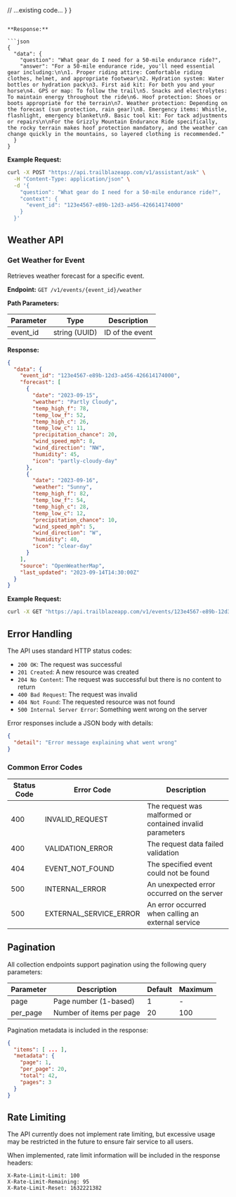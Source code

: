 // ...existing code...
  }
}
```

**Response:**

```json
{
  "data": {
    "question": "What gear do I need for a 50-mile endurance ride?",
    "answer": "For a 50-mile endurance ride, you'll need essential gear including:\n\n1. Proper riding attire: Comfortable riding clothes, helmet, and appropriate footwear\n2. Hydration system: Water bottles or hydration pack\n3. First aid kit: For both you and your horse\n4. GPS or map: To follow the trail\n5. Snacks and electrolytes: To maintain energy throughout the ride\n6. Hoof protection: Shoes or boots appropriate for the terrain\n7. Weather protection: Depending on the forecast (sun protection, rain gear)\n8. Emergency items: Whistle, flashlight, emergency blanket\n9. Basic tool kit: For tack adjustments or repairs\n\nFor the Grizzly Mountain Endurance Ride specifically, the rocky terrain makes hoof protection mandatory, and the weather can change quickly in the mountains, so layered clothing is recommended."
  }
}
```

**Example Request:**

```bash
curl -X POST "https://api.trailblazeapp.com/v1/assistant/ask" \
  -H "Content-Type: application/json" \
  -d '{
    "question": "What gear do I need for a 50-mile endurance ride?",
    "context": {
      "event_id": "123e4567-e89b-12d3-a456-426614174000"
    }
  }'
```

## Weather API

### Get Weather for Event

Retrieves weather forecast for a specific event.

**Endpoint:** `GET /v1/events/{event_id}/weather`

**Path Parameters:**

| Parameter | Type | Description |
|-----------|------|-------------|
| event_id | string (UUID) | ID of the event |

**Response:**

```json
{
  "data": {
    "event_id": "123e4567-e89b-12d3-a456-426614174000",
    "forecast": [
      {
        "date": "2023-09-15",
        "weather": "Partly Cloudy",
        "temp_high_f": 78,
        "temp_low_f": 52,
        "temp_high_c": 26,
        "temp_low_c": 11,
        "precipitation_chance": 20,
        "wind_speed_mph": 8,
        "wind_direction": "NW",
        "humidity": 45,
        "icon": "partly-cloudy-day"
      },
      {
        "date": "2023-09-16",
        "weather": "Sunny",
        "temp_high_f": 82,
        "temp_low_f": 54,
        "temp_high_c": 28,
        "temp_low_c": 12,
        "precipitation_chance": 10,
        "wind_speed_mph": 5,
        "wind_direction": "W",
        "humidity": 40,
        "icon": "clear-day"
      }
    ],
    "source": "OpenWeatherMap",
    "last_updated": "2023-09-14T14:30:00Z"
  }
}
```

**Example Request:**

```bash
curl -X GET "https://api.trailblazeapp.com/v1/events/123e4567-e89b-12d3-a456-426614174000/weather"
```

## Error Handling

The API uses standard HTTP status codes:

- `200 OK`: The request was successful
- `201 Created`: A new resource was created
- `204 No Content`: The request was successful but there is no content to return
- `400 Bad Request`: The request was invalid
- `404 Not Found`: The requested resource was not found
- `500 Internal Server Error`: Something went wrong on the server

Error responses include a JSON body with details:

```json
{
  "detail": "Error message explaining what went wrong"
}
```

### Common Error Codes

| Status Code | Error Code | Description |
|-------------|------------|-------------|
| 400 | INVALID_REQUEST | The request was malformed or contained invalid parameters |
| 400 | VALIDATION_ERROR | The request data failed validation |
| 404 | EVENT_NOT_FOUND | The specified event could not be found |
| 500 | INTERNAL_ERROR | An unexpected error occurred on the server |
| 500 | EXTERNAL_SERVICE_ERROR | An error occurred when calling an external service |

## Pagination

All collection endpoints support pagination using the following query parameters:

| Parameter | Description | Default | Maximum |
|-----------|-------------|---------|---------|
| page | Page number (1-based) | 1 | - |
| per_page | Number of items per page | 20 | 100 |

Pagination metadata is included in the response:

```json
{
  "items": [ ... ],
  "metadata": {
    "page": 1,
    "per_page": 20,
    "total": 42,
    "pages": 3
  }
}
```

## Rate Limiting

The API currently does not implement rate limiting, but excessive usage may be restricted in the future to ensure fair service to all users.

When implemented, rate limit information will be included in the response headers:

```
X-Rate-Limit-Limit: 100
X-Rate-Limit-Remaining: 95
X-Rate-Limit-Reset: 1632221382
```
